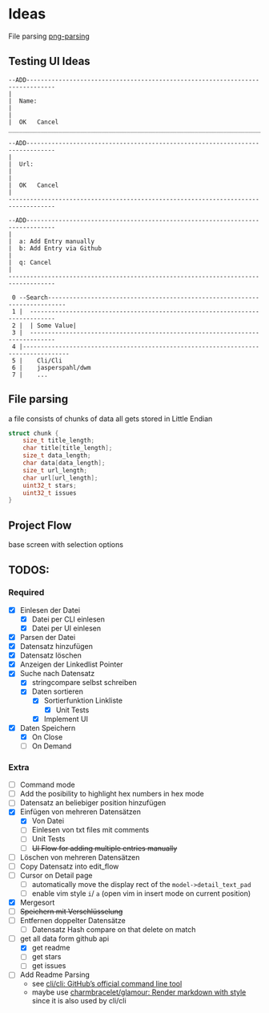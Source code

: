 # Ideas

File parsing [png-parsing]

[png-parsing]: [https://www.youtube.com/watch?v=M9ZwuIv3xz8]

## Testing UI Ideas

```
--ADD------------------------------------------------------------------------------
|  
|  Name: 
|
|
|  OK   Cancel
___________________________________________________________________________________

--ADD------------------------------------------------------------------------------
|  
|  Url: 
|
|
|  OK   Cancel
|
-----------------------------------------------------------------------------------

--ADD------------------------------------------------------------------------------
|  
|  a: Add Entry manually
|  b: Add Entry via Github
|
|  q: Cancel
| 
-----------------------------------------------------------------------------------

 0 --Search---------------------------------------------------------------------------
 1 |  -----------------------------------------------------------------------------
 2 |  | Some Value|
 3 |  -----------------------------------------------------------------------------
 4 |-----------------------------------------------------------------------------------
 5 |    Cli/Cli
 6 |    jasperspahl/dwm
 7 |    ...
```

## File parsing

a file consists of chunks of data all gets stored in Little Endian

```c
struct chunk {
    size_t title_length;
    char title[title_length];
    size_t data_length;
    char data[data_length];
    size_t url_length;
    char url[url_length];
    uint32_t stars;
    uint32_t issues
}
```

## Project Flow

base screen with selection options

## TODOS:

### Required

- [x] Einlesen der Datei
    - [x] Datei per CLI einlesen
    - [x] Datei per UI einlesen
- [x] Parsen der Datei
- [x] Datensatz hinzufügen
- [x] Datensatz löschen
- [x] Anzeigen der Linkedlist Pointer
- [x] Suche nach Datensatz
    - [x] stringcompare selbst schreiben
    - [x] Daten sortieren
        - [x] Sortierfunktion Linkliste
            - [x] Unit Tests
        - [x] Implement UI
- [x] Daten Speichern
    - [x] On Close
    - [ ] On Demand

### Extra

- [ ] Command mode
- [ ] Add the posibility to highlight hex numbers in hex mode
- [ ] Datensatz an beliebiger position hinzufügen
- [x] Einfügen von mehreren Datensätzen
    - [x] Von Datei
    - [ ] Einlesen von txt files mit comments
    - [ ] Unit Tests
    - [ ] ~~UI Flow for adding multiple entries manually~~
- [ ] Löschen von mehreren Datensätzen
- [ ] Copy Datensatz into edit_flow
- [ ] Cursor on Detail page
    - [ ] automatically move the display rect of the `model->detail_text_pad`
    - [ ] enable vim style `i`/ `a` (open vim in insert mode on current position)
- [x] Mergesort
- [ ] ~~Speichern mit Verschlüsselung~~
- [ ] Entfernen doppelter Datensätze
    - [ ] Datensatz Hash compare on that delete on match
- [ ] get all data form github api
    - [x] get readme
    - [ ] get stars
    - [ ] get issues
- [ ] Add Readme Parsing
    - see [cli/cli: GitHub’s official command line tool](https://github.com/cli/cli)
    - maybe use [charmbracelet/glamour: Render markdown with style](https://github.com/charmbracelet/glamour) since it
      is also used by cli/cli
